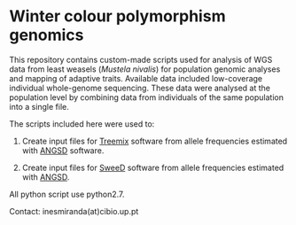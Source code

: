 # Winter colour polymorphism genomics

This repository contains custom-made scripts used for analysis of WGS data from least weasels (*Mustela nivalis*) for population genomic analyses and mapping of adaptive traits. Available data included low-coverage individual whole-genome sequencing. These data were analysed at the population level by combining data from individuals of the same population into a single file.

The scripts included here were used to:

1. Create input files for [Treemix](https://bitbucket.org/nygcresearch/treemix/wiki/Home) software from allele frequencies estimated with [ANGSD](http://www.popgen.dk/angsd/index.php/ANGSD) software.

2. Create input files for [SweeD](https://cme.h-its.org/exelixis/web/software/sweed/) software from allele frequencies estimated with [ANGSD](http://www.popgen.dk/angsd/index.php/ANGSD).

All python script use python2.7.

Contact: inesmiranda(at)cibio.up.pt
